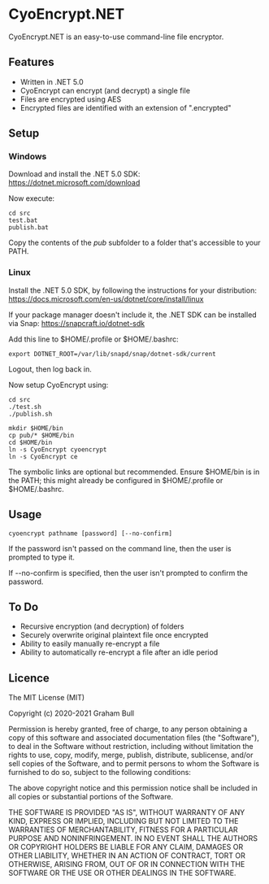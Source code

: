 # CyoEncrypt.NET

CyoEncrypt.NET is an easy-to-use command-line file encryptor.

## Features

- Written in .NET 5.0
- CyoEncrypt can encrypt (and decrypt) a single file
- Files are encrypted using AES
- Encrypted files are identified with an extension of ".encrypted"

## Setup

### Windows

Download and install the .NET 5.0 SDK: https://dotnet.microsoft.com/download

Now execute:

    cd src
    test.bat
    publish.bat

Copy the contents of the *pub* subfolder to a folder that's accessible to your PATH.

### Linux

Install the .NET 5.0 SDK, by following the instructions for your distribution: https://docs.microsoft.com/en-us/dotnet/core/install/linux

If your package manager doesn't include it, the .NET SDK can be installed via Snap: https://snapcraft.io/dotnet-sdk

Add this line to $HOME/.profile or $HOME/.bashrc:

    export DOTNET_ROOT=/var/lib/snapd/snap/dotnet-sdk/current

Logout, then log back in.

Now setup CyoEncrypt using:

    cd src
    ./test.sh
    ./publish.sh

    mkdir $HOME/bin
    cp pub/* $HOME/bin
    cd $HOME/bin
    ln -s CyoEncrypt cyoencrypt
    ln -s CyoEncrypt ce

The symbolic links are optional but recommended. Ensure $HOME/bin is in the PATH; this might already be configured in $HOME/.profile or $HOME/.bashrc.

## Usage

    cyoencrypt pathname [password] [--no-confirm]

If the password isn't passed on the command line, then the user is prompted to type it.

If --no-confirm is specified, then the user isn't prompted to confirm the password.

## To Do

- Recursive encryption (and decryption) of folders
- Securely overwrite original plaintext file once encrypted
- Ability to easily manually re-encrypt a file
- Ability to automatically re-encrypt a file after an idle period

## Licence

The MIT License (MIT)

Copyright (c) 2020-2021 Graham Bull

Permission is hereby granted, free of charge, to any person obtaining a copy
of this software and associated documentation files (the "Software"), to deal
in the Software without restriction, including without limitation the rights
to use, copy, modify, merge, publish, distribute, sublicense, and/or sell
copies of the Software, and to permit persons to whom the Software is
furnished to do so, subject to the following conditions:

The above copyright notice and this permission notice shall be included in all
copies or substantial portions of the Software.

THE SOFTWARE IS PROVIDED "AS IS", WITHOUT WARRANTY OF ANY KIND, EXPRESS OR
IMPLIED, INCLUDING BUT NOT LIMITED TO THE WARRANTIES OF MERCHANTABILITY,
FITNESS FOR A PARTICULAR PURPOSE AND NONINFRINGEMENT. IN NO EVENT SHALL THE
AUTHORS OR COPYRIGHT HOLDERS BE LIABLE FOR ANY CLAIM, DAMAGES OR OTHER
LIABILITY, WHETHER IN AN ACTION OF CONTRACT, TORT OR OTHERWISE, ARISING FROM,
OUT OF OR IN CONNECTION WITH THE SOFTWARE OR THE USE OR OTHER DEALINGS IN THE
SOFTWARE.
